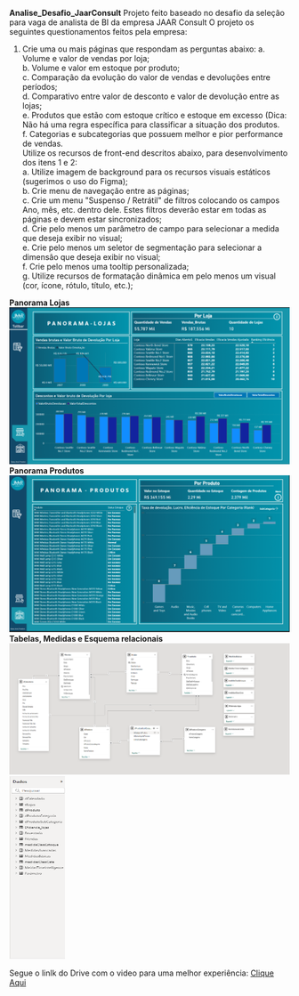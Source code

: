 **Analise_Desafio_JaarConsult**
Projeto feito baseado no desafio da seleção para vaga de analista de BI da empresa JAAR Consult
O projeto os seguintes questionamentos feitos pela empresa:

1.	Crie uma ou mais páginas que respondam as perguntas abaixo:
		a.	Volume e valor de vendas por loja; <br>
		b.	Volume e valor em estoque por produto; <br>
		c.	Comparação da evolução do valor de vendas e devoluções entre períodos; <br>
		d. Comparativo entre valor de desconto e valor de devolução entre as lojas; <br>
		e. Produtos que estão com estoque crítico e estoque em excesso (Dica: Não há uma regra específica para classificar a situação dos produtos. <br>
		f. Categorias e subcategorias que possuem melhor e pior performance de vendas.<br>
	Utilize os recursos de front-end descritos abaixo, para desenvolvimento dos itens 1 e 2:<br>
		a. Utilize imagem de background para os recursos visuais estáticos (sugerimos o uso do Figma);<br>
		b.	Crie menu de navegação entre as páginas;<br>
		c.	Crie um menu "Suspenso / Retrátil" de filtros colocando os campos Ano, mês, etc. dentro dele. Estes filtros deverão estar em todas as páginas e devem estar sincronizados;<br>
		d. Crie pelo menos um parâmetro de campo para selecionar a medida que deseja exibir no visual;<br>
		e. Crie pelo menos um seletor de segmentação para selecionar a dimensão que deseja exibir no visual;<br>
		f. Crie pelo menos uma tooltip personalizada;<br>
		g. Utilize recursos de formatação dinâmica em pelo menos um visual (cor, ícone, rótulo, título, etc.);

**Panorama Lojas** <br>
<img src="https://github.com/matheus-oliveir4/Analise_Desafio_JaarConsult/blob/main/Panorama%20Lojas.PNG" alt="Panorama Lojas " width= 700px> <br>
**Panorama Produtos** <br>
<img src="https://github.com/matheus-oliveir4/Analise_Desafio_JaarConsult/blob/main/Panorama%20Produtos.PNG" alt = "Panorama Produtos" width=700px> <br> 
**Tabelas, Medidas e Esquema relacionais**<br>
<img src="https://github.com/matheus-oliveir4/Analise_Desafio_JaarConsult/blob/main/Esquema_relacional.png" alt="Esquema_relacional " width= 700px > 
<img src="https://github.com/matheus-oliveir4/Analise_Desafio_JaarConsult/blob/main/Colunas%20e%20Medidas.png" alt="Colunas e Medidas " width= 100px height = 328px > <br>

Segue o linlk do Drive com o video para uma melhor experiência:
[Clique Aqui](https://drive.google.com/drive/folders/1yvabhNfKxLz-P2mrPnkivRGCoPnBl5ac?usp=sharing)
